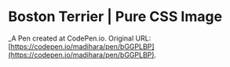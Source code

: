 # Boston Terrier | Pure CSS Image
 _A Pen created at CodePen.io. Original URL: [https://codepen.io/madihara/pen/bGGPLBP](https://codepen.io/madihara/pen/bGGPLBP).

 